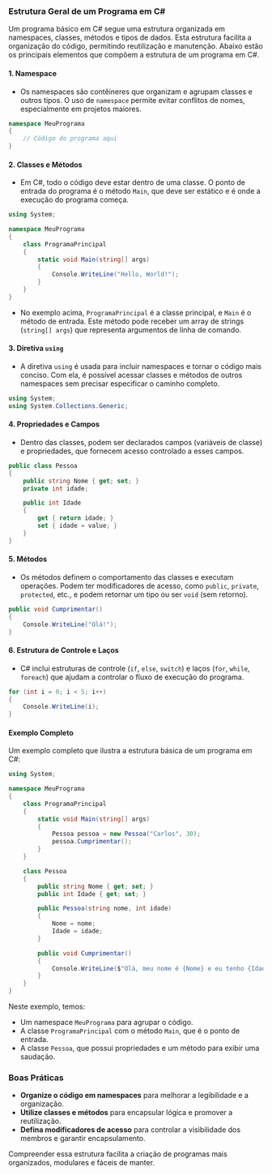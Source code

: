 ### Estrutura Geral de um Programa em C#

Um programa básico em C# segue uma estrutura organizada em namespaces, classes, métodos e tipos de dados. Esta estrutura facilita a organização do código, permitindo reutilização e manutenção. Abaixo estão os principais elementos que compõem a estrutura de um programa em C#.

#### 1. **Namespace**
   - Os namespaces são contêineres que organizam e agrupam classes e outros tipos. O uso de `namespace` permite evitar conflitos de nomes, especialmente em projetos maiores.
   ```csharp
   namespace MeuPrograma
   {
       // Código do programa aqui
   }
   ```

#### 2. **Classes e Métodos**
   - Em C#, todo o código deve estar dentro de uma classe. O ponto de entrada do programa é o método `Main`, que deve ser estático e é onde a execução do programa começa.
   ```csharp
   using System;

   namespace MeuPrograma
   {
       class ProgramaPrincipal
       {
           static void Main(string[] args)
           {
               Console.WriteLine("Hello, World!");
           }
       }
   }
   ```
   - No exemplo acima, `ProgramaPrincipal` é a classe principal, e `Main` é o método de entrada. Este método pode receber um array de strings (`string[] args`) que representa argumentos de linha de comando.

#### 3. **Diretiva `using`**
   - A diretiva `using` é usada para incluir namespaces e tornar o código mais conciso. Com ela, é possível acessar classes e métodos de outros namespaces sem precisar especificar o caminho completo.
   ```csharp
   using System;
   using System.Collections.Generic;
   ```

#### 4. **Propriedades e Campos**
   - Dentro das classes, podem ser declarados campos (variáveis de classe) e propriedades, que fornecem acesso controlado a esses campos.
   ```csharp
   public class Pessoa
   {
       public string Nome { get; set; }
       private int idade;

       public int Idade
       {
           get { return idade; }
           set { idade = value; }
       }
   }
   ```

#### 5. **Métodos**
   - Os métodos definem o comportamento das classes e executam operações. Podem ter modificadores de acesso, como `public`, `private`, `protected`, etc., e podem retornar um tipo ou ser `void` (sem retorno).
   ```csharp
   public void Cumprimentar()
   {
       Console.WriteLine("Olá!");
   }
   ```

#### 6. **Estrutura de Controle e Laços**
   - C# inclui estruturas de controle (`if`, `else`, `switch`) e laços (`for`, `while`, `foreach`) que ajudam a controlar o fluxo de execução do programa.
   ```csharp
   for (int i = 0; i < 5; i++)
   {
       Console.WriteLine(i);
   }
   ```

#### Exemplo Completo
Um exemplo completo que ilustra a estrutura básica de um programa em C#:
```csharp
using System;

namespace MeuPrograma
{
    class ProgramaPrincipal
    {
        static void Main(string[] args)
        {
            Pessoa pessoa = new Pessoa("Carlos", 30);
            pessoa.Cumprimentar();
        }
    }

    class Pessoa
    {
        public string Nome { get; set; }
        public int Idade { get; set; }

        public Pessoa(string nome, int idade)
        {
            Nome = nome;
            Idade = idade;
        }

        public void Cumprimentar()
        {
            Console.WriteLine($"Olá, meu nome é {Nome} e eu tenho {Idade} anos.");
        }
    }
}
```
Neste exemplo, temos:
- Um namespace `MeuPrograma` para agrupar o código.
- A classe `ProgramaPrincipal` com o método `Main`, que é o ponto de entrada.
- A classe `Pessoa`, que possui propriedades e um método para exibir uma saudação.

### Boas Práticas
- **Organize o código em namespaces** para melhorar a legibilidade e a organização.
- **Utilize classes e métodos** para encapsular lógica e promover a reutilização.
- **Defina modificadores de acesso** para controlar a visibilidade dos membros e garantir encapsulamento.
  
Compreender essa estrutura facilita a criação de programas mais organizados, modulares e fáceis de manter.